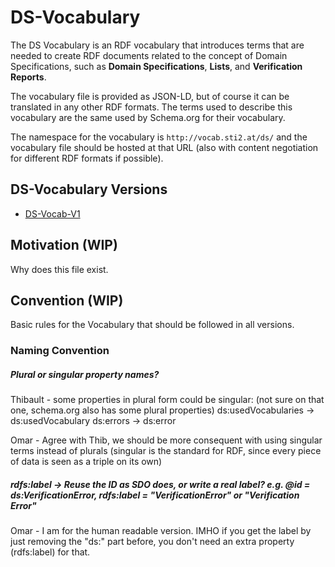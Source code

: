 # DS-Vocabulary

The DS Vocabulary is an RDF vocabulary that introduces terms that are needed to create RDF documents related to the concept of Domain Specifications, such as **Domain Specifications**, **Lists**, and **Verification Reports**.

The vocabulary file is provided as JSON-LD, but of course it can be translated in any other RDF formats. The terms used to describe this vocabulary are the same used by Schema.org for their vocabulary.

The namespace for the vocabulary is `http://vocab.sti2.at/ds/` and the vocabulary file should be hosted at that URL (also with content negotiation for different RDF formats if possible).

## DS-Vocabulary Versions

* [DS-Vocab-V1](DS-Vocab-V1/README.md)

## Motivation (WIP)

Why does this file exist.

## Convention (WIP)

Basic rules for the Vocabulary that should be followed in all versions.

### Naming Convention

##### Plural or singular property names?

Thibault - some properties in plural form could be singular: (not sure on that one, schema.org also has some plural properties)   ds:usedVocabularies -> ds:usedVocabulary  ds:errors -> ds:error

Omar - Agree with Thib, we should be more consequent with using singular terms instead of plurals (singular is the standard for RDF, since every piece of data is seen as a triple on its own)

##### rdfs:label -> Reuse the ID as SDO does, or write a real label? e.g. @id = ds:VerificationError, rdfs:label = "VerificationError" or "Verification Error"

Omar - I am for the human readable version. IMHO if you get the label by just removing the "ds:" part before, you don't need an extra property (rdfs:label) for that.
